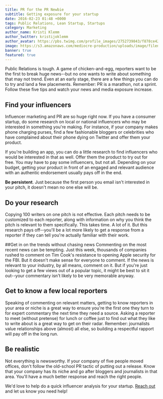```yaml
---
title: PR for the PR Newbie
subtitle: Getting exposure for your startup
date: 2016-02-23 01:48 +0000
tags: Public Relations, Lean Startup, Startups
category: Marketing
author_name: Kristi Klemm
author_twitter: kristijoklemm
author_avatar: https://pbs.twimg.com/profile_images/2752739843/f878ce42bbeb25aec4c29e24240ae98d.png
image: https://s3.amazonaws.com/mediocre-production/uploads/image/filename/45/music-sound-communication-audio.jpg
banner: true
featured: true
---
```


Public Relations is tough. A game of chicken-and-egg, reporters want to be the first to break huge news--but no one wants to write about something that may not trend. Even at an early stage, there are a few things you can do to try and land a few placements. Remember: PR is a marathon, not a sprint. Follow these five tips and watch your news and media exposure increase.

## Find your influencers
Influencer marketing and PR are so huge right now. If you have a consumer startup, do some research on local or national influencers who may be interested in something you're making. For instance, if your company makes phone charging purses, find a few fashionable bloggers or celebrities who have complained about their phone dying on Twitter and offer them your product. 

If you're building an app, you can do a little research to find influencers who would be interested in that as well. Offer them the product to try out for free. You may have to pay some influencers, but not all. Depending on your budget, getting your product in front of an engaged and relevant audience with an authentic endorsement usually pays off in the end.

**Be persistent**. Just because the first person you email isn't interested in your pitch, it doesn't mean no one else will be.

## Do your research
Copying 100 writers on one pitch is not effective. Each pitch needs to be customized to each reporter, along with information on why you think the pitch is relevant to them specifically. This takes time. A lot of it. But this research pays off--you'll be a lot more likely to get a response from a reporter if they can tell you're actually familiar with their work.

##Get in on the trends without chasing news
Commenting on the most recent news can be tempting. Just this week, thousands of companies rushed to comment on Tim Cook's resistance to opening Apple security for the FBI. But it doesn't make sense for everyone to comment. If the news is relevant to your industry, by all means, comment on it. But if you're just looking to get a few views out of a popular topic, it might be best to sit it out--your commentary isn't likely to be very memorable anyway.

## Get to know a few local reporters
Speaking of commenting on relevant matters, getting to know reporters in your area or niche is a great way to ensure you're the first one they turn to for expert commentary the next time they need a source. Asking a reporter to meet (without pretense) for lunch or coffee just to find out what they like to write about is a great way to get on their radar. Remember: journalists value relationships above (almost) all else, so building a respectful rapport will pay off in the long run.

## Be realistic
Not everything is newsworthy. If your company of five people moved offices, don't follow the old-school PR tactic of putting out a release. Know that your company has its niche  and go after bloggers and journalists in that area. You'll have a much better response and reach the right people.

We'd love to help do a quick influencer analysis for your startup. <a data-toggle="modal" data-planner-button="true" data-planner-source="blog-post-pr-for-pr-newbie" href="#modal-project-planner">Reach out</a> and let us know you need help!

